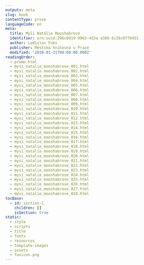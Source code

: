 ```yaml
---
outputs: meta
slug: book
contentType: prose
languageCode: en
meta:
  title: Myši Natálie Mooshabrové
  identifier: urn:uuid:296c0919-9963-415a-a386-6c26c077b931
  author: Ladislav Fuks
  publisher: Městská knihovna v Praze
  modified: '2020-01-31T00:00:00.000Z'
readingOrder:
  - promo.html
  - mysi_natalie_mooshabrove_001.html
  - mysi_natalie_mooshabrove_002.html
  - mysi_natalie_mooshabrove_003.html
  - mysi_natalie_mooshabrove_004.html
  - mysi_natalie_mooshabrove_005.html
  - mysi_natalie_mooshabrove_006.html
  - mysi_natalie_mooshabrove_007.html
  - mysi_natalie_mooshabrove_008.html
  - mysi_natalie_mooshabrove_009.html
  - mysi_natalie_mooshabrove_010.html
  - mysi_natalie_mooshabrove_011.html
  - mysi_natalie_mooshabrove_012.html
  - mysi_natalie_mooshabrove_013.html
  - mysi_natalie_mooshabrove_014.html
  - mysi_natalie_mooshabrove_015.html
  - mysi_natalie_mooshabrove_016.html
  - mysi_natalie_mooshabrove_017.html
  - mysi_natalie_mooshabrove_018.html
  - mysi_natalie_mooshabrove_019.html
  - mysi_natalie_mooshabrove_020.html
  - mysi_natalie_mooshabrove_021.html
  - mysi_natalie_mooshabrove_022.html
  - mysi_natalie_mooshabrove_023.html
  - mysi_natalie_mooshabrove_024.html
  - mysi_natalie_mooshabrove_025.html
  - mysi_natalie_mooshabrove_026.html
  - mysi_natalie_mooshabrove_027.html
  - mysi_natalie_mooshabrove_028.html
tocBase:
  - id: section-1
    children: []
    isSection: true
static:
  - style
  - scripts
  - title
  - fonts
  - resources
  - template-images
  - assets
  - favicon.png
---
```


